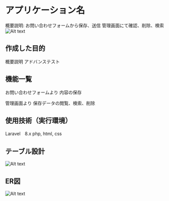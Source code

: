 # アプリケーション名
概要説明:
お問い合わせフォームから保存、送信
管理画面にて確認、削除、検索
![Alt text](../../../Users/liber/Pictures/Screenshots/%E3%82%B9%E3%82%AF%E3%83%AA%E3%83%BC%E3%83%B3%E3%82%B7%E3%83%A7%E3%83%83%E3%83%88%20(7).png)

## 作成した目的
概要説明 アドバンステスト

## 機能一覧
お問い合わせフォームより
内容の保存

管理画面より
保存データの閲覧、検索、削除

## 使用技術（実行環境）
Laravel　8.x php, html, css

## テーブル設計
![Alt text](../../../Users/liber/Pictures/Screenshots/%E3%82%B9%E3%82%AF%E3%83%AA%E3%83%BC%E3%83%B3%E3%82%B7%E3%83%A7%E3%83%83%E3%83%88%20(6).png)

## ER図
![Alt text](../../../../C:/xampp/htdocs/advance/index.drawio.png)